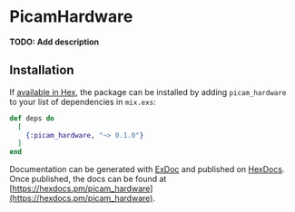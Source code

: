 # PicamHardware

**TODO: Add description**

## Installation

If [available in Hex](https://hex.pm/docs/publish), the package can be installed
by adding `picam_hardware` to your list of dependencies in `mix.exs`:

```elixir
def deps do
  [
    {:picam_hardware, "~> 0.1.0"}
  ]
end
```

Documentation can be generated with [ExDoc](https://github.com/elixir-lang/ex_doc)
and published on [HexDocs](https://hexdocs.pm). Once published, the docs can
be found at [https://hexdocs.pm/picam_hardware](https://hexdocs.pm/picam_hardware).

